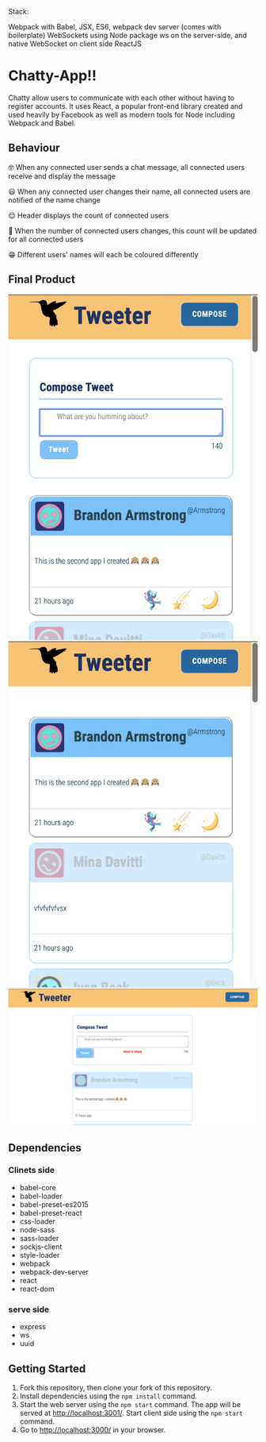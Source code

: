 Stack:

Webpack with Babel, JSX, ES6, webpack dev server (comes with boilerplate)
WebSockets using Node package ws on the server-side, and native WebSocket on client side
ReactJS

# Chatty-App!!

Chatty allow users to communicate with each other without having to register accounts. It uses React, a popular front-end library created and used heavily by Facebook as well as modern tools for Node including Webpack and Babel.

## Behaviour

🤓 When any connected user sends a chat message, all connected users receive and display the message

😃 When any connected user changes their name, all connected users are notified of the name change


😌 Header displays the count of connected users

🤩 When the number of connected users changes, this count will be updated for all connected users

😁 Different users' names will each be coloured differently


## Final Product
!["Tweet1"](https://github.com/sunasunasun/tweeter/blob/master/doc/tweetc.png?raw=true)
!["Tweet hide form"](https://github.com/sunasunasun/tweeter/blob/master/doc/tweeta.png?raw=true)
!["Tweet is empty"](https://github.com/sunasunasun/tweeter/blob/master/doc/tweetb.png?raw=true)

## Dependencies

### Clinets side
- babel-core
- babel-loader
- babel-preset-es2015
- babel-preset-react
- css-loader
- node-sass
- sass-loader
- sockjs-client
- style-loader
- webpack
- webpack-dev-server
- react
- react-dom

### serve side
- express
- ws
- uuid

## Getting Started

1. Fork this repository, then clone your fork of this repository.
2. Install dependencies using the `npm install` command.
3. Start the web server using the `npm start` command. The app will be served at <http://localhost:3001/>. Start client side using the `npm start` command.
4. Go to <http://localhost:3000/> in your browser.